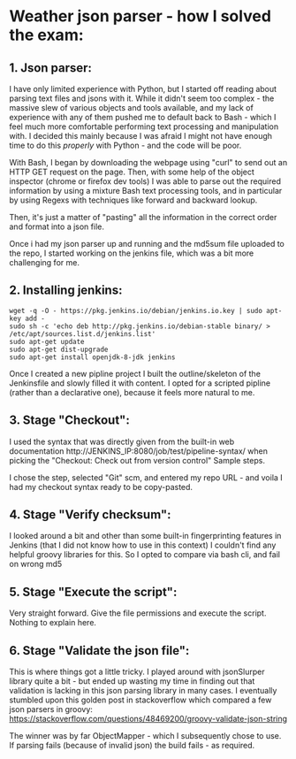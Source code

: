 # Weather json parser - how I solved the exam:

## 1. Json parser:

I have only limited experience with Python, but I started off reading about parsing text files and jsons with it. While it didn't seem too complex - the massive slew of various objects and tools available, and my lack of experience with any of them pushed me to default back to Bash - which I feel much more comfortable performing text processing and manipulation with. I decided this mainly because I was afraid I might not have enough time to do this *properly* with Python - and the code will be poor. 

With Bash, I began by downloading the webpage using "curl" to send out an HTTP GET request on the page.
Then, with some help of the object inspector (chrome or firefox dev tools) I was able to parse out the required information by using a mixture Bash text processing tools, and in particular by using Regexs with techniques like forward and backward lookup.

Then, it's just a matter of "pasting" all the information in the correct order and format into a json file.

Once i had my json parser up and running and the md5sum file uploaded to the repo, I started working on the jenkins file, which was a bit more challenging for me.

## 2. Installing jenkins:

```
wget -q -O - https://pkg.jenkins.io/debian/jenkins.io.key | sudo apt-key add -
sudo sh -c 'echo deb http://pkg.jenkins.io/debian-stable binary/ > /etc/apt/sources.list.d/jenkins.list'
sudo apt-get update
sudo apt-get dist-upgrade
sudo apt-get install openjdk-8-jdk jenkins
```

Once I created a new pipline project I built the outline/skeleton of the Jenkinsfile and slowly filled it with content.
I opted for a scripted pipline (rather than a declarative one), because it feels more natural to me.

## 3. Stage "Checkout":

I used the syntax that was directly given from the built-in web documentation http://JENKINS_IP:8080/job/test/pipeline-syntax/ when picking the "Checkout: Check out from version control" Sample steps.

I chose the step, selected "Git" scm, and entered my repo URL - and voila I had my checkout syntax ready to be copy-pasted.

## 4. Stage "Verify checksum":

I looked around a bit and other than some built-in fingerprinting features in Jenkins (that I did not know how to use in this context) I couldn't find any helpful groovy libraries for this. So I opted to compare via bash cli, and fail on wrong md5

## 5. Stage "Execute the script":
Very straight forward. Give the file permissions and execute the script. Nothing to explain here.

## 6. Stage "Validate the json file":

This is where things got a little tricky. I played around with jsonSlurper library quite a bit - but ended up wasting my time in finding out that validation is lacking in this json parsing library in many cases. I eventually stumbled upon this golden post in stackoverflow which compared a few json parsers in groovy:
https://stackoverflow.com/questions/48469200/groovy-validate-json-string

The winner was by far ObjectMapper - which I subsequently chose to use. If parsing fails (because of invalid json) the build fails - as required.
